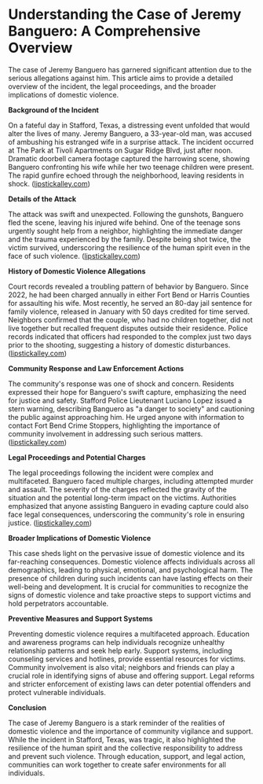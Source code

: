 # Understanding the Case of Jeremy Banguero: A Comprehensive Overview

The case of Jeremy Banguero has garnered significant attention due to the serious allegations against him. This article aims to provide a detailed overview of the incident, the legal proceedings, and the broader implications of domestic violence.

**Background of the Incident**

On a fateful day in Stafford, Texas, a distressing event unfolded that would alter the lives of many. Jeremy Banguero, a 33-year-old man, was accused of ambushing his estranged wife in a surprise attack. The incident occurred at The Park at Tivoli Apartments on Sugar Ridge Blvd, just after noon. Dramatic doorbell camera footage captured the harrowing scene, showing Banguero confronting his wife while her two teenage children were present. The rapid gunfire echoed through the neighborhood, leaving residents in shock. ([lipstickalley.com](https://www.lipstickalley.com/threads/police-searching-for-jeremy-banguero-who-attempted-to-kill-his-wife-in-front-of-her-kids.5869067/?utm_source=openai))

**Details of the Attack**

The attack was swift and unexpected. Following the gunshots, Banguero fled the scene, leaving his injured wife behind. One of the teenage sons urgently sought help from a neighbor, highlighting the immediate danger and the trauma experienced by the family. Despite being shot twice, the victim survived, underscoring the resilience of the human spirit even in the face of such violence. ([lipstickalley.com](https://www.lipstickalley.com/threads/police-searching-for-jeremy-banguero-who-attempted-to-kill-his-wife-in-front-of-her-kids.5869067/?utm_source=openai))

**History of Domestic Violence Allegations**

Court records revealed a troubling pattern of behavior by Banguero. Since 2022, he had been charged annually in either Fort Bend or Harris Counties for assaulting his wife. Most recently, he served an 80-day jail sentence for family violence, released in January with 50 days credited for time served. Neighbors confirmed that the couple, who had no children together, did not live together but recalled frequent disputes outside their residence. Police records indicated that officers had responded to the complex just two days prior to the shooting, suggesting a history of domestic disturbances. ([lipstickalley.com](https://www.lipstickalley.com/threads/police-searching-for-jeremy-banguero-who-attempted-to-kill-his-wife-in-front-of-her-kids.5869067/?utm_source=openai))

**Community Response and Law Enforcement Actions**

The community's response was one of shock and concern. Residents expressed their hope for Banguero's swift capture, emphasizing the need for justice and safety. Stafford Police Lieutenant Luciano Lopez issued a stern warning, describing Banguero as "a danger to society" and cautioning the public against approaching him. He urged anyone with information to contact Fort Bend Crime Stoppers, highlighting the importance of community involvement in addressing such serious matters. ([lipstickalley.com](https://www.lipstickalley.com/threads/police-searching-for-jeremy-banguero-who-attempted-to-kill-his-wife-in-front-of-her-kids.5869067/?utm_source=openai))

**Legal Proceedings and Potential Charges**

The legal proceedings following the incident were complex and multifaceted. Banguero faced multiple charges, including attempted murder and assault. The severity of the charges reflected the gravity of the situation and the potential long-term impact on the victims. Authorities emphasized that anyone assisting Banguero in evading capture could also face legal consequences, underscoring the community's role in ensuring justice. ([lipstickalley.com](https://www.lipstickalley.com/threads/police-searching-for-jeremy-banguero-who-attempted-to-kill-his-wife-in-front-of-her-kids.5869067/?utm_source=openai))

**Broader Implications of Domestic Violence**

This case sheds light on the pervasive issue of domestic violence and its far-reaching consequences. Domestic violence affects individuals across all demographics, leading to physical, emotional, and psychological harm. The presence of children during such incidents can have lasting effects on their well-being and development. It is crucial for communities to recognize the signs of domestic violence and take proactive steps to support victims and hold perpetrators accountable.

**Preventive Measures and Support Systems**

Preventing domestic violence requires a multifaceted approach. Education and awareness programs can help individuals recognize unhealthy relationship patterns and seek help early. Support systems, including counseling services and hotlines, provide essential resources for victims. Community involvement is also vital; neighbors and friends can play a crucial role in identifying signs of abuse and offering support. Legal reforms and stricter enforcement of existing laws can deter potential offenders and protect vulnerable individuals.

**Conclusion**

The case of Jeremy Banguero is a stark reminder of the realities of domestic violence and the importance of community vigilance and support. While the incident in Stafford, Texas, was tragic, it also highlighted the resilience of the human spirit and the collective responsibility to address and prevent such violence. Through education, support, and legal action, communities can work together to create safer environments for all individuals.